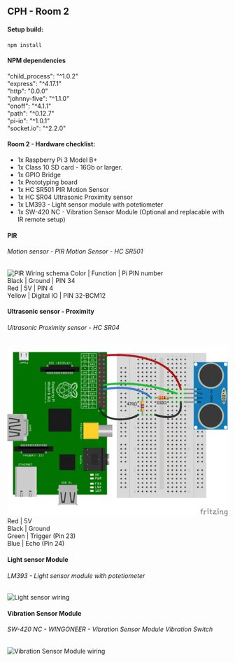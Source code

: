## CPH - Room 2

#### Setup build:
```
npm install
```

#### NPM dependencies
"child_process": "^1.0.2"  
"express": "^4.17.1"  
"http": "0.0.0"  
"johnny-five": "^1.1.0"  
"onoff": "^4.1.1"  
"path": "^0.12.7"  
"pi-io": "^1.0.1"  
"socket.io": "^2.2.0"

#### Room 2 - Hardware checklist:
* 1x Raspberry Pi 3 Model B+
* 1x Class 10 SD card - 16Gb or larger.
* 1x GPIO Bridge
* 1x Prototyping board
* 1x HC SR501 PIR Motion Sensor
* 1x HC SR04 Ultrasonic Proximity sensor
* 1x LM393 - Light sensor module with potetiometer
* 1x SW-420 NC - Vibration Sensor Module (Optional and replacable with IR remote setup)



#### PIR
###### Motion sensor - PIR Motion Sensor - HC SR501
![PIR Wiring schema](https://cdn-images-1.medium.com/max/1200/1*AmU7xRv5dE3SHJxzUCQfNQ.png)
Color | Function | Pi PIN number   
Black | Ground | PIN 34  
Red | 5V | PIN 4  
Yellow | Digital IO | PIN 32-BCM12  

#### Ultrasonic sensor - Proximity  
###### Ultrasonic Proximity sensor - HC SR04
![Ultrasonic Wiring schema](https://raw.githubusercontent.com/fivdi/pi-io/master/doc/hc-sr04-two-pin.png)
Red | 5V  
Black | Ground  
Green | Trigger (Pin 23)  
Blue | Echo (Pin 24) 

#### Light sensor Module
###### LM393 - Light sensor module with potetiometer
![Light sensor wiring](http://www.uugear.com/wordpress/wp-content/uploads/2014/12/06.jpg)

#### Vibration Sensor Module 
###### SW-420 NC - WINGONEER - Vibration Sensor Module Vibration Switch
![Vibration Sensor Module wiring](https://www.piddlerintheroot.com/wp-content/uploads/2017/06/vibration.png)

